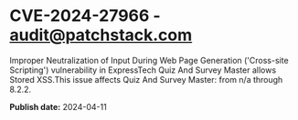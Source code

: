 # CVE-2024-27966 - audit@patchstack.com

Improper Neutralization of Input During Web Page Generation ('Cross-site Scripting') vulnerability in ExpressTech Quiz And Survey Master allows Stored XSS.This issue affects Quiz And Survey Master: from n/a through 8.2.2.



**Publish date:** 2024-04-11

